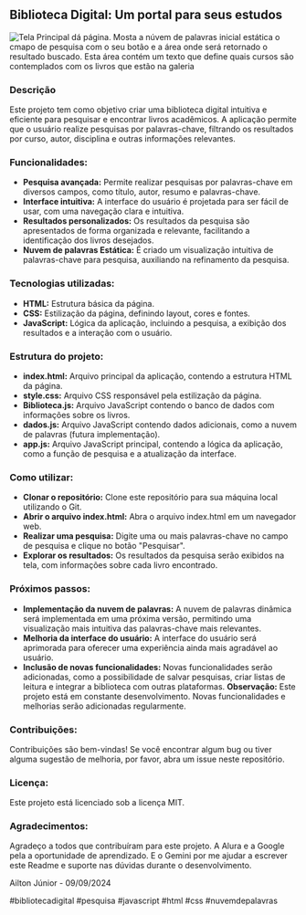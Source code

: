 ## Biblioteca Digital: Um portal para seus estudos
![Tela Principal dá página. Mosta a núvem de palavras inicial estática o cmapo de pesquisa com o seu botão e a área onde será retornado o resultado buscado. Esta área contém um texto que define quais cursos são contemplados com os livros que estão na galeria](https://github.com/user-attachments/assets/a231107b-7523-4001-ba28-a68687cc2f23)

### Descrição
Este projeto tem como objetivo criar uma biblioteca digital intuitiva e eficiente para pesquisar e encontrar livros acadêmicos. A aplicação permite que o usuário realize pesquisas por palavras-chave, filtrando os resultados por curso, autor, disciplina e outras informações relevantes.

### Funcionalidades:
* **Pesquisa avançada:** Permite realizar pesquisas por palavras-chave em diversos campos, como título, autor, resumo e palavras-chave.
* **Interface intuitiva:** A interface do usuário é projetada para ser fácil de usar, com uma navegação clara e intuitiva.
* **Resultados personalizados:** Os resultados da pesquisa são apresentados de forma organizada e relevante, facilitando a identificação dos livros desejados.
* **Nuvem de palavras Estática:** É criado um visualização intuitiva de palavras-chave para pesquisa, auxiliando na refinamento da pesquisa.
### Tecnologias utilizadas:
* **HTML:** Estrutura básica da página.
* **CSS:** Estilização da página, definindo layout, cores e fontes.
* **JavaScript:** Lógica da aplicação, incluindo a pesquisa, a exibição dos resultados e a interação com o usuário.
### Estrutura do projeto:
* **index.html:** Arquivo principal da aplicação, contendo a estrutura HTML da página.
* **style.css:** Arquivo CSS responsável pela estilização da página.
* **Biblioteca.js:** Arquivo JavaScript contendo o banco de dados com informações sobre os livros.
* **dados.js:** Arquivo JavaScript contendo dados adicionais, como a nuvem de palavras (futura implementação).
* **app.js:** Arquivo JavaScript principal, contendo a lógica da aplicação, como a função de pesquisa e a atualização da interface.
### Como utilizar:
* **Clonar o repositório:** Clone este repositório para sua máquina local utilizando o Git.
* **Abrir o arquivo index.html:** Abra o arquivo index.html em um navegador web.
* **Realizar uma pesquisa:** Digite uma ou mais palavras-chave no campo de pesquisa e clique no botão "Pesquisar".
* **Explorar os resultados:** Os resultados da pesquisa serão exibidos na tela, com informações sobre cada livro encontrado.
### Próximos passos:
* **Implementação da nuvem de palavras:** A nuvem de palavras dinâmica será implementada em uma próxima versão, permitindo uma visualização mais intuitiva das palavras-chave mais relevantes.
* **Melhoria da interface do usuário:** A interface do usuário será aprimorada para oferecer uma experiência ainda mais agradável ao usuário.
* **Inclusão de novas funcionalidades:** Novas funcionalidades serão adicionadas, como a possibilidade de salvar pesquisas, criar listas de leitura e integrar a biblioteca com outras plataformas.
**Observação:** Este projeto está em constante desenvolvimento. Novas funcionalidades e melhorias serão adicionadas regularmente.

### Contribuições:

Contribuições são bem-vindas! Se você encontrar algum bug ou tiver alguma sugestão de melhoria, por favor, abra um issue neste repositório.

### Licença:

Este projeto está licenciado sob a licença MIT.

### Agradecimentos:

Agradeço a todos que contribuíram para este projeto.
A Alura e a Google pela a oportunidade de aprendizado.
E o Gemini por me ajudar a escrever este Readme e suporte nas dúvidas durante o desenvolvimento.

Ailton Júnior - 09/09/2024

#bibliotecadigital #pesquisa #javascript #html #css #nuvemdepalavras
